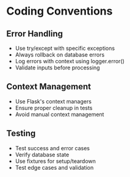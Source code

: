 # Coding Conventions

## Error Handling
- Use try/except with specific exceptions
- Always rollback on database errors
- Log errors with context using logger.error()
- Validate inputs before processing

## Context Management  
- Use Flask's context managers  
- Ensure proper cleanup in tests  
- Avoid manual context management  

## Testing  
- Test success and error cases  
- Verify database state  
- Use fixtures for setup/teardown  
- Test edge cases and validation  

